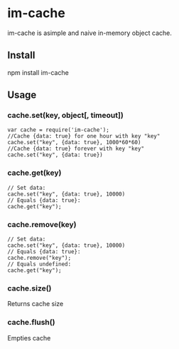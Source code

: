 # im-cache
im-cache is asimple and naive in-memory object cache.

## Install
npm install im-cache

## Usage
### cache.set(key, object[, timeout])
	var cache = require('im-cache');
	//Cache {data: true} for one hour with key "key"
	cache.set("key", {data: true}, 1000*60*60)
	//Cache {data: true} forever with key "key"
	cache.set("key", {data: true})
### cache.get(key)
	// Set data:
	cache.set("key", {data: true}, 10000)
	// Equals {data: true}:
	cache.get("key");
### cache.remove(key)
	// Set data:
	cache.set("key", {data: true}, 10000)
	// Equals {data: true}:
	cache.remove("key");
	// Equals undefined:
	cache.get("key");
### cache.size()
Returns cache size
### cache.flush()
Empties cache
